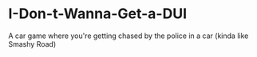 # I-Don-t-Wanna-Get-a-DUI
A car game where you're getting chased by the police in a car (kinda like Smashy Road)
